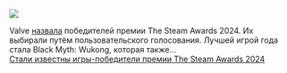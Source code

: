 <!--2025-01-02 13:17:33-->
<div class="yb">
  <div class="rss smaller1"><img src="https://habrastorage.org/getpro/habr/upload_files/c5f/3f7/1a3/c5f3f71a3d470b581dc6d77f711592de.JPG" /><p>Valve <a href="https://store.steampowered.com/steamawards/2024" rel="noopener noreferrer nofollow">назвала</a> победителей премии The Steam Awards 2024. Их выбирали путём пользовательского голосования. Лучшей игрой года стала Black Myth: Wukong, которая также... <br><a class="light" href="https://habr.com/ru/news/871292/?utm_source=habrahabr&utm_medium=rss&utm_campaign=871292">Стали известны игры-победители премии The Steam Awards 2024</a></div>
</div>
